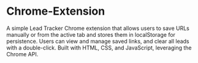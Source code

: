 # Chrome-Extension
A simple Lead Tracker Chrome extension that allows users to save URLs manually or from the active tab and stores them in localStorage for persistence. Users can view and manage saved links, and clear all leads with a double-click. Built with HTML, CSS, and JavaScript, leveraging the Chrome API.
